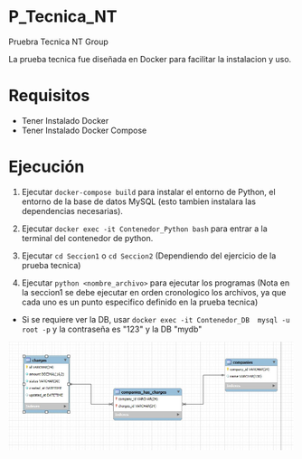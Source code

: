 # P_Tecnica_NT
Pruebra Tecnica NT Group

La prueba tecnica fue diseñada en Docker para facilitar la instalacion y uso.

# Requisitos
- Tener Instalado Docker
- Tener Instalado Docker Compose

# Ejecución
1. Ejecutar `docker-compose build` para instalar el entorno de Python, el entorno de la base de datos MySQL 
(esto tambien instalara las dependencias necesarias).

2. Ejecutar `docker exec -it Contenedor_Python bash` para entrar a la terminal del contenedor de python.

3. Ejecutar `cd Seccion1` o `cd Seccion2` (Dependiendo del ejercicio de la prueba tecnica)

4. Ejecutar `python <nombre_archivo>` para ejecutar los programas
   (Nota en la seccion1 se debe ejecutar en orden cronologico los archivos, ya que cada uno es un punto especifico definido en la prueba tecnica)

- Si se requiere ver la DB, usar `docker exec -it Contenedor_DB  mysql -u root -p` y la contraseña es "123" y la DB "mydb"

![4_Diagrama.jpg](app/Seccion1/4_Diagrama.jpg)
